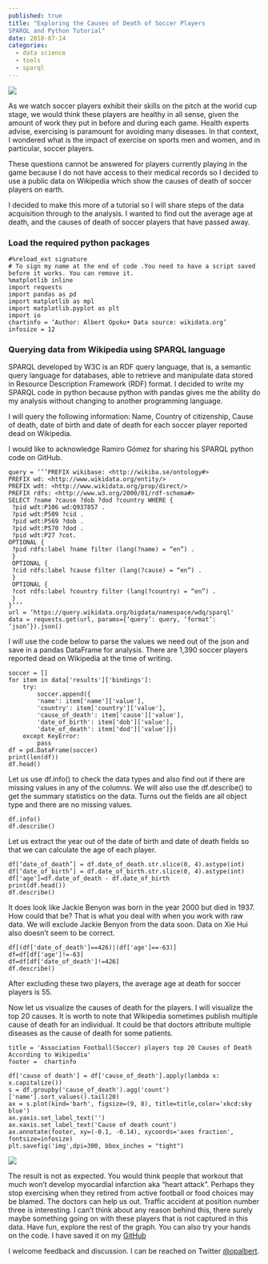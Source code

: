 ```yaml
---
published: true
title: "Exploring the Causes of Death of Soccer Players
SPARQL and Python Tutorial"
date: 2018-07-14
categories:
  - data science
  - tools
  - sparql
---
```

![](https://miro.medium.com/max/750/1*ntdP2uj9G84oUbuFNuVJjQ.jpeg)

As we watch soccer players exhibit their skills on the pitch at the world cup stage, we would think these players are healthy in all sense, given the amount of work they put in before and during each game. Health experts advise, exercising is paramount for avoiding many diseases. In that context, I wondered what is the impact of exercise on sports men and women, and in particular, soccer players.

These questions cannot be answered for players currently playing in the game because I do not have access to their medical records so I decided to use a public data on Wikipedia which show the causes of death of soccer players on earth.

<!--more-->

I decided to make this more of a tutorial so I will share steps of the data acquisition through to the analysis. I wanted to find out the average age at death, and the causes of death of soccer players that have passed away.

### Load the required python packages

```
#%reload_ext signature 
# To sign my name at the end of code .You need to have a script saved before it works. You can remove it.
%matplotlib inline
import requests
import pandas as pd
import matplotlib as mpl
import matplotlib.pyplot as plt
import io
chartinfo = ‘Author: Albert Opoku• Data source: wikidata.org’
infosize = 12
```

### Querying data from Wikipedia using SPARQL language

SPARQL developed by W3C is an RDF query language, that is, a semantic query language for databases, able to retrieve and manipulate data stored in Resource Description Framework (RDF) format. I decided to write my SPARQL code in python because python with pandas gives me the ability do my analysis without changing to another programming language.


I will query the following information: Name, Country of citizenship, Cause of death, date of birth and date of death for each soccer player reported dead on Wikipedia.


I would like to acknowledge Ramiro Gómez for sharing his SPARQL python code on GitHub.

```
query = ‘’’PREFIX wikibase: <http://wikiba.se/ontology#>
PREFIX wd: <http://www.wikidata.org/entity/>
PREFIX wdt: <http://www.wikidata.org/prop/direct/>
PREFIX rdfs: <http://www.w3.org/2000/01/rdf-schema#>
SELECT ?name ?cause ?dob ?dod ?country WHERE {
 ?pid wdt:P106 wd:Q937857 . 
 ?pid wdt:P509 ?cid .
 ?pid wdt:P569 ?dob .
 ?pid wdt:P570 ?dod .
 ?pid wdt:P27 ?cot.
OPTIONAL {
 ?pid rdfs:label ?name filter (lang(?name) = “en”) .
 }
 OPTIONAL {
 ?cid rdfs:label ?cause filter (lang(?cause) = “en”) .
 }
 OPTIONAL {
 ?cot rdfs:label ?country filter (lang(?country) = “en”) .
 }
}’’’
url = ‘https://query.wikidata.org/bigdata/namespace/wdq/sparql'
data = requests.get(url, params={‘query’: query, ‘format’: ‘json’}).json()
```
 
I will use the code below to parse the values we need out of the json and save in a pandas DataFrame for analysis. There are 1,390 soccer players reported dead on Wikipedia at the time of writing.


```
soccer = []
for item in data['results']['bindings']:
    try:
        soccer.append({
        'name': item['name']['value'],
        'country': item['country']['value'],
        'cause_of_death': item['cause']['value'],
        'date_of_birth': item['dob']['value'],
        'date_of_death': item['dod']['value']})
    except KeyError:
        pass
df = pd.DataFrame(soccer)
print(len(df))
df.head()
```

Let us use df.info() to check the data types and also find out if there are missing values in any of the columns. We will also use the df.describe() to get the summary statistics on the data. Turns out the fields are all object type and there are no missing values.

```
df.info()
df.describe()
```

Let us extract the year out of the date of birth and date of death fields so that we can calculate the age of each player.

```
df[‘date_of_death’] = df.date_of_death.str.slice(0, 4).astype(int)
df[‘date_of_birth’] = df.date_of_birth.str.slice(0, 4).astype(int)
df['age']=df.date_of_death - df.date_of_birth
print(df.head())
df.describe()
```

It does look like Jackie Benyon was born in the year 2000 but died in 1937. How could that be? That is what you deal with when you work with raw data. We will exclude Jackie Benyon from the data soon. Data on Xie Hui also doesn’t seem to be correct.


```
df[(df['date_of_death']==426)|(df['age']==-63)]
df=df[df['age']!=-63]
df=df[df['date_of_death']!=426]
df.describe()
```

After excluding these two players, the average age at death for soccer players is 55.


Now let us visualize the causes of death for the players. I will visualize the top 20 causes. It is worth to note that Wikipedia sometimes publish multiple cause of death for an individual. It could be that doctors attribute multiple diseases as the cause of death for some patients.


```
title = 'Association Football(Soccer) players top 20 Causes of Death According to Wikipedia'
footer =  chartinfo
    
df['cause of death'] = df['cause_of_death'].apply(lambda x: x.capitalize())
s = df.groupby('cause_of_death').agg('count')['name'].sort_values().tail(20)
ax = s.plot(kind='barh', figsize=(9, 8), title=title,color='xkcd:sky blue')
ax.yaxis.set_label_text('')
ax.xaxis.set_label_text('Cause of death count')
ax.annotate(footer, xy=(-0.1, -0.14), xycoords='axes fraction', fontsize=infosize)
plt.savefig('img',dpi=300, bbox_inches = "tight")
```

![](https://miro.medium.com/max/2789/1*HewSz4mZQkiBYBsWl8nRGw.png)

The result is not as expected. You would think people that workout that much won’t develop myocardial infarction aka “heart attack”. Perhaps they stop exercising when they retired from active football or food choices may be blamed. The doctors can help us out. Traffic accident at position number three is interesting. I can’t think about any reason behind this, there surely maybe something going on with these players that is not captured in this data. Have fun, explore the rest of the graph. You can also try your hands on the code. I have saved it on my [GitHub](https://github.com/opokualbert/Causes-of-Death-for-Soccer-Players)



I welcome feedback and discussion. I can be reached on Twitter [@opalbert](https://twitter.com/opalbert).
